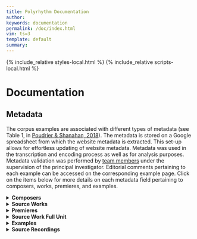 ```yaml
---
title: Polyrhythm Documentation
author: 
keywords: documentation
permalink: /doc/index.html
vim: ts=3
template: default
summary: 
---
```


{% include_relative styles-local.html %}
{% include_relative scripts-local.html %}

# Documentation #


## Metadata ##


The corpus examples are associated with different types of metadata (see Table 1, in [Poudrier &amp; Shanahan, 2018](https://drive.google.com/file/d/1LRTjYO4-_HYG4SMHygSoDHgLSHD840Zm/view?usp=sharing)). The metadata is stored on a Google spreadsheet from which the website metadata is extracted. This set-up allows for effortless updating of website metadata. Metadata was used in the transcription and encoding process as well as for analysis purposes. Metadata validation was performed by [team members](/people) under the supervision of the principal investigator. Editorial comments pertaining to each example can be accessed on the corresponding example page. Click on the items below for more details on each metadata field pertaining to composers, works, premieres, and examples.


<details markdown="1">
<summary style="display:list-item !important"><b>Composers</b></summary>


The _Suter 1980 Corpus_ features twenty composers from Europe and North-America. Basic biographical information was collected using authoritative sources, including [Oxford Music Online](https://www.oxfordmusiconline.com/), scholarly editions of the composers’ works, biographies, and online sources. Of special interest in this corpus is the emigration of several composers due to two world wars in the period covered.

A map of composers’ birth and death cities can be accessed on [Maps](/maps). Composers’ nationality is provided on [Composers](/composers). On the [Home](/) page, works and examples can be sorted based on the composer's last name.


- Composer’s Name and Nationality
  - Name and nationality are based on Oxford Music Online.
  - Example pages include all pronoms, with pronoms that are generally not used given in square brackets; otherwise, only first and last names are used as identifiers.
  - If a composer has more than one nationality, all nationalities are provided in chronological order using the comma-delimited format.

- Composer’s Birth/Death Date and Birth/Death Place
  - Dates, countries, and cities are based on Oxford Music Online; in cases where location names have changed, the name at time of birth is used.

</details>


<details markdown="1">
<summary style="display:list-item !important"><b>Source Works</b></summary>


The 724 examples presented in Suter (1980) are extracted from 450 works. The works are identified by a three-letter abbreviation of the composer’s last name followed by a number that corresponds roughly to its composition year within the specific composer’s output. Work numbers are not necessarily contiguous, possibly due to the fact that the 450 source works are a subset of 913 works surveyed by Suter. The surveyed works were not selected based on their use of polyrhythm, but on their representation of each composer’s output in terms of life period and genre. last name, and a number, which corresponds roughly to its composition year.

A list of composers and their corpus representation by works and examples is accessible on [Composers](/composers). On the [Home](/) page, works can be sorted based on ID, title, genre/subgenre, composition year, and publication year.


- Work Title
  - Suter’s (1980) work titles are French translations of the original titles. The titles used on this website are based primarily on the published scores and include instrumentation; work titles are provided in the original language, followed by an English translation, whenever applicable.
  - Works are also identified by the work identifiers provided in Suter (1980). Work identifiers begin with a three-letter abbreviation of the composer’s last name followed by a number.

- Genre and Subgenre
  - Genre and subgenre were determined based on instrumentation, using Oxford Music Online composers’ works tables only as a secondary reference due to the lack of standardized category in this source.
  - Genre comprises “Orchestral” (with or without solo part), “Instrumental” (subset of instruments), “Vocal” (excluding stage works), and “Stage”. Each genre is subdivided in subgenres to allow for finer distinction. “Orchestral” includes “Symphonic”, “Programmatic”, and “Concerto”, while “Stage” includes “Opera”, “Ballet”, and “Theatrical”. Due to the large proportion of solo keyboard works, “Instrumental” is subdivided into “Keyboard” and “Chamber” (including chamber orchestra). “Vocal” is subdivided into “Solo”, which includes only solo voices with accompaniment or as part of a duet, and “Choral” (with or without accompaniment, including orchestral).

- Composition Year and First Publication Year
  - Suter’s metadata was used as a starting point and cross-referenced with multiple sources, including Oxford Music Online, published scores and publishers’ website, and bibliographies (printed and online). In cases where a work was revised or orchestrated at a later date, the original completion date is provided first, with revision date (“rev.”) or orchestration date (“orch.”) provided in parentheses. For works that exist in multiple versions, version information is provided in the Editorial Comments available on the example page.

</details>


<details markdown="1">
<summary style="display:list-item !important"><b>Premieres</b></summary>


Because of the historical and geographical features of the corpus, information about work premieres was gathered using multiple sources, including internet resources. Premiere metadata is provided on the example page, whenever available.

Works were geocoded based on venue or city using the heat map format as well as an interactive timeline map using [Carto](https://carto.com/). These maps include work, example, and premiere metadata, and can be accessed on [Maps](/maps). On the [Home](/) page, works can be sorted based on premiere year.

- Premiere Date
  - Premiere date (day, month, year) was determined using multiple sources, including published scores and publishers’ website, Oxford Music Online, bibliographies and onlines sources. Information from websites was cross-referenced with more authoritative sources, whenever possible.

- Premiere Country, City, and Venue
  - Premiere location (country, city, venue) was determined using multiple sources, including performance venues websites, and cross-reference with scholarly sources, whenever possible.
  - Names of locations are those that were used at the time when the premiere took place. Venue names are provided in the original language, followed with English translation in square brackets and alternate names in parentheses, when applicable.

- Premiere Ensemble and Soloists
  - Premiere musicians were identified using multiple sources, including venues, ensemble, and publishers’ websites as well as biographies.
  - Conductors names are provided for larger works, whenever possible.
  - Soloists and conductors are identified by the first letter of their given name followed by their first full name; multiple soloists are separated by semicolons.

</details>


<details markdown="1">
<summary style="display:list-item !important"><b>Source Work Full Unit</b></summary>


Because the source works are wide ranging in terms of length and larger form, a source work full unit (SWFU) was determined based on the shortest complete unit. Works composed as a single movement are categorized as “single movement”. If the work was part of a collection of similar works (e.g., song cycle), the full unit is identified as the specific work within the collection, including the number assigned to the work within the collection, is applicable.

For multi-movement works like symphonies and sonatas, the movement is the full unit; movements are generally identified by their number and initial tempo marking. In larger works divided in sections that are composed of multiple units, such as operas and cantatas, the full unit was determined to be indicated by changes of scenes; scenes are generally identified by headings from the score, or when no heading is provided, by the text incipit. In cases where movements are not clearly separated from each other, full unit was determined based on clues provided on the score by the composer or standard subdivision of the work in commercial recordings.

Below is a description of the procedure for extracting metadata from source works. Information pertaining to specific works is provided in the Editorial Comments available on each example page.

- Full Unit Total Measures and Duration
  - Total measures are provided based on the printed score; in cases where the full unit corresponds to a section within a work in which measures are not provided, a measures count is provided.
  - Dotted bar lines are not counted as measures, unless measure numbers on the score treat dotted bar lines as full measures. In the case of polymetric scores, the smaller measures are counted, unless notated measure numbers are based on the larger notated measures.
  - Full unit duration is provided in the format “min:seconds” and calculated from 0:00 to the first second of silence at the end of the unit, unless it is part of a track that begins earlier. In the latter case, duration is computed by adding the recorded time of both tracks.

- Full Unit Start Time Signature and Time Signature Type
  - The start time signatures were extracted from published scores and categorized using standard types (duple, triple, compound, or odd). Works that are written without a time signature are categorized as “none”.
  - Polymetric time signatures are given in the order they occur, from bottom to top staff and delimited by a semi-colon (e.g., 3/4;9/8). Polymetric time signatures are further categorized as “polymetric” (same notated beat has same duration) or “polydurational” (same notated beat has different duration).

- Full Unit Start Notated Beat, Notated Beat Rate, and Mean Beat Rate
  - Start notated beat and notated beat rate were extracted from the score whenever provided. If the beat value is notated as two tied note values (e.g., a half note tied to an eighth note), the tie is converted into the “+” sign (e.g., “half+eighth”). If the notated beat is indicated by text rather than graphic notation, it is converted to a standard beat value, and shown in curly brackets. Notated beat values that do not match the time signature are provided as notated.
  - If the beat rate is written as a range, a mean beat rate was calculated for analysis purposes. If two beat rates are given, with the second in parentheses, both beat rates are provided (e.g., “92(96)” and a mean beat rate is calculated. Polymetric beat rates are given in the order written and delimited by a semi-colon (e.g., quarter=60;dotted-quarter=40).
  - The absence of notated beat rate is signaled by the term “none” for each metadata field.

- Full Unit Start Tempo Expression
  - Tempo expressions were extracted from the first measure of the score in their literal form; the absence of tempo expression is signaled by the term “none”.

</details>


<details markdown="1">
<summary style="display:list-item !important"><b>Examples</b></summary>


Each example is identified with a filename adapted from the original example identifiers, which are visible on the scores accessed through each example page (E0 button). The website uses short example IDs that begin with “R” (reserve dataset) or “T” (testing dataset), followed by the example number used in Suter (1980). Complete filenames are used on the PDF generated by Sibelius during the encoding process (available on each example page). These filenames are adapted from the original naming system. For more details on how to decode Suter’s example identifiers: [PDF document with translation and original excerpt from Suter 1980](https://drive.google.com/file/d/1fzA7iakBfjbyc_Fwsnhsdmyk0lMiCAMp/view?usp=sharing). On the [Home](/) page, works can be sorted based on ID, title, genre/subgenre, composition year, premiere year, and publication year.

Example medata was used in the transcription and encoding of examples. Because we opted for diplomatic transcriptions, square brackets are used for data extracted from a prior location in the score and curly brackets are used for score indications that are interpretations based on available information. Editorial comments are provided for all bracketed indications.

- Example Start, End, and Total Measures
  - Example measures numbers are extracted from the scores whenever available. For analysis purposes pick-up measures are given a number that corresponds to the duration of the pick-up note(s) expressed as a fraction of one bar. For example, if a work with a time signature of 3/8 begins with an eighth-note pick-up, the start measure will be 0.33. Note that partial measures are included in the total measures.
  - If the example is extracted from a full unit in a score with notated measures that do not correspond with the full unit, start and end measures are provided based on the full unit, with the notated bar numbers following in parentheses.
  - Dotted bar lines are not counted, unless the notated measure numbers on the score count dotted bar lines as full measures.
  - In the case of polymetric scores, smaller measures are counted, unless the notated measure numbers on the score count the larger polymetric bars as full measures.

- Example Start Time Signature, Time Signature Type, and Changing Time Signature
  - Example start time signature and time signature types using the same procedure as for the full unit start time signature and time signature type, except in the presence of changing times signature, in which case all time signatures are extracted, but only the start time signature is used as an identifier.

- Example Start Time Signature Beat, Notated Beat Rate, and Mean Beat Rate
  - Example start time signature beat, notated beat rate, and mean beat rate are determined following the same procedure as for the full unit start time signature beat, notated beat rate, and mean beat rate.
  - For analysis purposes, an interpretative time signature is provided in curly brackets for unmetered examples. The time signature is determined based on the first measure of the example. For sorting based on time signature, unmetered examples are categorized as “none”.

- Example Start Notated Beat, Notated Beat Rate, and Mean Beat Rate
  - Example start notated beat and beat rate are determined following the same procedure as for the full unit start notated beat, except when no beat rate is provided at the start measure. In these cases, the notated beat rate corresponds to either: (1) the last beat rate notated on the score before the example start measure, provided in square brackets on the encoded score; or, (2) a calculated beat rate based on the time signature and randomly selected recording, provided in curly brackets on the encoded score. For simple and odd time signatures, the notated beat corresponds to the denominator (e.g., 2/4 = quarter note; 7/8 = eighth note); note that 3/8 was treated as a simple time signature. For compound time signatures, the notated beat corresponds to the value that represents three units of the denominator (e.g., 9/8=eighth*3=dotted-quarter).

- Example Start Tempo Expression
  - Tempo expressions were extracted from the first measure of the example score in their literal form; if a tempo expression is not provided at the beginning of the example, the last notated tempo expression determined to be still in effect is provided in square brackets, and the specific location where the tempo expression is found is given in the Editorial Comment.

</details>


<details markdown="1">
<summary style="display:list-item !important"><b>Source Recordings</b></summary>


Recordings were randomly selected from the [Naxos Music Library](https://login.ezproxy.library.ubc.ca/login?qurl=http%3a%2f%2fubc.NaxosMusicLibrary.com), available through the [UBC Library Indexes & Databases](https://resources.library.ubc.ca/). The following procedure was used: (1) determine the number of available recordings in Naxos using the "composers" index, then "view by work," and then "available recordings"; (2) select recording using a [random number generator](https://www.random.org/) with max limit set to the number of available recordings (min limit = 1) and record random selection number (e.g., 14/35); (3) access selected recording and collect CD reference information; (4) record date retrieved and assign direct link through OpenAthens proxy.

- Naxos Recording Link
  - Access to source recordings is possible through an OpenAthens or institutional subscription.
  - In cases where an example spans more than one track, the recording link corresponds to the track that features the beginning of the example.

- Example Start and End Timestamps
  - Start and end timestamps are provided to facilitate users’ access to extracted examples within the source work full unit. They are extracted from the track player at the unit level of a second and are not rounded-up. For example,  if an example starts at 1:00:95, the example’s start timestamp is 1:00, not 1:01; if the example ends at 1:00:95, the example end timestamp is 1:00, not 1:01). In short, the time notated in seconds considers the full second, not a fraction of the second.

- Example Duration
  - Example duration is calculated from the extracted clips that include the full examples using a Digital Audio Workstation (DAW).


</details>
